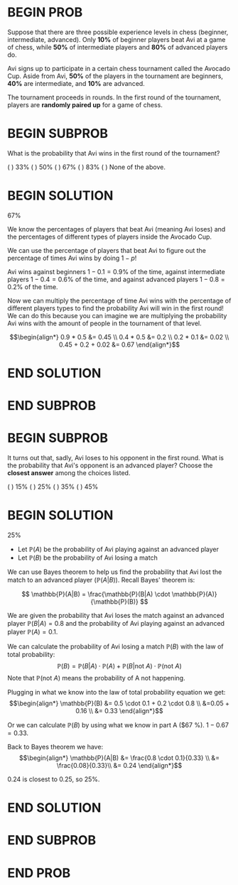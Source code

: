 # BEGIN PROB

Suppose that there are three possible experience levels
in chess (beginner, intermediate, advanced). Only **10%** of beginner
players beat Avi at a game of chess, while **50%** of intermediate
players and **80%** of advanced players do.

Avi signs up to participate in a certain chess tournament called the
Avocado Cup. Aside from Avi, **50%** of the players in the tournament
are beginners, **40%** are intermediate, and **10%** are advanced.

The tournament proceeds in rounds. In the first round of the tournament,
players are **randomly paired up** for a game of chess.

# BEGIN SUBPROB

What is the probability that Avi wins in the first round of
the tournament?

( ) $33 \%$
( ) $50 \%$
( ) $67 \%$
( ) $83 \%$
( ) None of the above.

# BEGIN SOLUTION

$67 \%$

We know the percentages of players that beat Avi (meaning Avi loses) and the percentages of different types of players inside the Avocado Cup.

We can use the percentage of players that beat Avi to figure out the percentage of times Avi wins by doing $1 - p$!

Avi wins against beginners $1 - 0.1 = 0.9\%$ of the time, against intermediate players $1 - 0.4 = 0.6\%$ of the time, and against advanced players $1 - 0.8 = 0.2 \%$ of the time.

Now we can multiply the percentage of time Avi wins with the percentage of different players types to find the probability Avi will win in the first round! We can do this because you can imagine we are multiplying the probability Avi wins with the amount of people in the tournament of that level.

$$\begin{align*}
0.9 * 0.5 &= 0.45 \\
0.4 * 0.5 &= 0.2 \\
0.2 * 0.1 &= 0.02 \\
0.45 + 0.2 + 0.02 &= 0.67
\end{align*}$$

# END SOLUTION

# END SUBPROB

# BEGIN SUBPROB

It turns out that, sadly, Avi loses to his opponent in the
first round. What is the probability that Avi's opponent is an advanced
player? Choose the **closest answer** among the choices listed.

( ) $15 \%$
( ) $25 \%$
( ) $35 \%$
( ) $45 \%$

# BEGIN SOLUTION

$25 \%$

- Let $\mathbb{P}(A)$ be the probability of Avi playing against an advanced player
- Let $\mathbb{P}(B)$ be the probability of Avi losing a match

We can use Bayes theorem to help us find the probability that Avi lost the match to an advanced player ($\mathbb{P}(A|B)$). Recall Bayes' theorem is:

$$
\mathbb{P}(A|B) = \frac{\mathbb{P}(B|A) \cdot \mathbb{P}(A)}{\mathbb{P}(B)}
$$

We are given the probability that Avi loses the match against an advanced player $\mathbb{P}(B|A) = 0.8$ and the probability of Avi playing against an advanced player $\mathbb{P}(A) = 0.1$.

We can calculate the probability of Avi losing a match $\mathbb{P}(B)$ with the law of total probability:
$$
\mathbb{P}(B) = \mathbb{P}(B|A) \cdot \mathbb{P}(A) + \mathbb{P}(B|\text{not }A)\cdot \mathbb{P}(\text{not }A)
$$
Note that $\mathbb{P}(\text{not }A)$ means the probability of A not happening.



Plugging in what we know into the law of total probability equation we get:
$$\begin{align*}
\mathbb{P}(B) &= 0.5 \cdot 0.1 + 0.2 \cdot 0.8 \\
&=0.05 + 0.16 \\
&= 0.33
\end{align*}$$

Or we can calculate $\mathbb{P}(B)$ by using what we know in part A ($67 \%). $1 - 0.67 = 0.33$.

Back to Bayes theorem we have:
$$\begin{align*}
\mathbb{P}(A|B) &= \frac{0.8 \cdot 0.1}{0.33} \\
&= \frac{0.08}{0.33}\\
&= 0.24
\end{align*}$$

$0.24$ is closest to $0.25$, so $25 \%$.

# END SOLUTION

# END SUBPROB

# END PROB